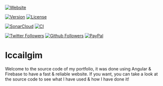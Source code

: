 [![Website](https://img.shields.io/website?style=for-the-badge&url=https%3A%2F%2Ficcailgim.firebaseapp.com%2F)](https://migliacci.fr/)

[![Version](https://img.shields.io/github/package-json/v/myerffoeg/iccailgim?style=for-the-badge)](https://github.com/myerffoeg/iccailgim/blob/master/package.json)
[![License](https://img.shields.io/badge/License-Creative%20Commons%20BY--NC--ND%204.0-lightgrey.svg?style=for-the-badge)](LICENSE.md)

<!-- [![Code Coverage](https://img.shields.io/sonar/coverage/iccailgim?server=https%3A%2F%2Fsonarcloud.io&style=for-the-badge)](https://sonarcloud.io/dashboard?id=iccailgim) -->
[![SonarCloud](https://img.shields.io/sonar/quality_gate/iccailgim?server=https%3A%2F%2Fsonarcloud.io&style=for-the-badge)](https://sonarcloud.io/dashboard?id=iccailgim)
[![CI](https://img.shields.io/travis/com/myerffoeg/iccailgim?style=for-the-badge)](https://travis-ci.com/myerffoeg/iccailgim)

[![Twitter Followers](https://img.shields.io/twitter/follow/myerffoeg.svg?logo=twitter&style=for-the-badge&label=Follow)](https://twitter.com/myerffoeg)
[![Github Followers](https://img.shields.io/github/followers/myerffoeg?logo=github&style=for-the-badge)](https://github.com/myerffoeg)
[![PayPal](https://img.shields.io/badge/Donate-PayPal-ff3f59.svg?style=for-the-badge)](https://www.paypal.me/myerffoeg)

# Iccailgim

Welcome to the source code of my portfolio, it was done using Angular & Firebase to have a fast & reliable website. If you want, you can take a look at the source code to see what I have used & how I have done it!